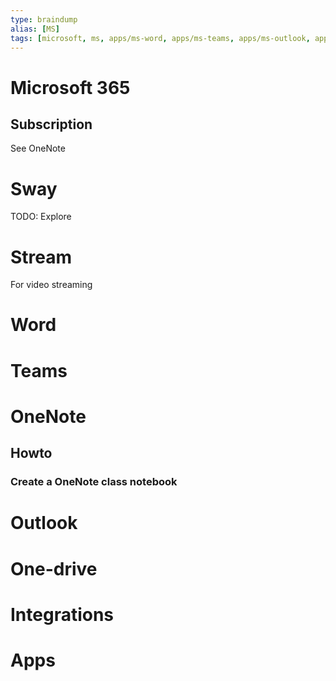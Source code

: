 ```yaml
---
type: braindump
alias: [MS]
tags: [microsoft, ms, apps/ms-word, apps/ms-teams, apps/ms-outlook, apps/ms-onedrive]
---
```



# Microsoft 365

## Subscription
See OneNote

# Sway

TODO: Explore

# Stream
For video streaming


# Word


# Teams


# OneNote

## Howto

### Create a OneNote class notebook


# Outlook



# One-drive


# Integrations


# Apps




